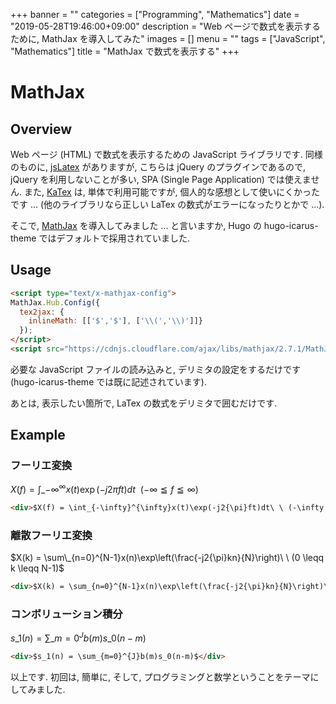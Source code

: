 +++
banner = ""
categories = ["Programming", "Mathematics"]
date = "2019-05-28T19:46:00+09:00"
description = "Web ページで数式を表示するために, MathJax を導入してみた"
images = []
menu = ""
tags = ["JavaScript", "Mathematics"]
title = "MathJax で数式を表示する"
+++

# MathJax

## Overview

Web ページ (HTML) で数式を表示するための JavaScript ライブラリです. 同様のものに, [jsLatex](https://plugins.jquery.com/jsLaTeX/) がありますが, こちらは jQuery のプラグインであるので, jQuery を利用しないことが多い, SPA (Single Page Application) では使えません. また, [KaTex](https://katex.org/) は, 単体で利用可能ですが, 個人的な感想として使いにくかったです ... (他のライブラリなら正しい LaTex の数式がエラーになったりとかで ...).

そこで, [MathJax](https://github.com/mathjax/MathJax) を導入してみました ... と言いますか, Hugo の  hugo-icarus-theme ではデフォルトで採用されていました.

## Usage

```HTML
<script type="text/x-mathjax-config">
MathJax.Hub.Config({
  tex2jax: {
    inlineMath: [['$','$'], ['\\(','\\)']]}
  });
</script>
<script src="https://cdnjs.cloudflare.com/ajax/libs/mathjax/2.7.1/MathJax.js?config=TeX-AMS-MML_HTMLorMML"></script>
```

必要な JavaScript ファイルの読み込みと, デリミタの設定をするだけです (hugo-icarus-theme では既に記述されています).

あとは, 表示したい箇所で, LaTex の数式をデリミタで囲むだけです.

## Example

### フーリエ変換

$X(f) = \int\_{-\infty}^{\infty}x(t)\exp(-j2{\pi}ft)dt\ \ (-\infty \leqq f \leqq \infty)$

```HTML
<div>$X(f) = \int_{-\infty}^{\infty}x(t)\exp(-j2{\pi}ft)dt\ \ (-\infty \leqq f \leqq \infty)$</div>
```

### 離散フーリエ変換

$X(k) = \sum\_{n=0}^{N-1}x(n)\exp\left(\frac{-j2{\pi}kn}{N}\right)\ \ (0 \leqq k \leqq N-1)$

```HTML
<div>$X(k) = \sum_{n=0}^{N-1}x(n)\exp\left(\frac{-j2{\pi}kn}{N}\right)\ \ (0 \leqq k \leqq N-1)$</div>
```

### コンボリューション積分

$s\_1(n) = \sum\_{m=0}^{J}b(m)s\_0(n-m)$

```HTML
<div>$s_1(n) = \sum_{m=0}^{J}b(m)s_0(n-m)$</div>
```

以上です. 初回は, 簡単に, そして, プログラミングと数学ということをテーマにしてみました.
